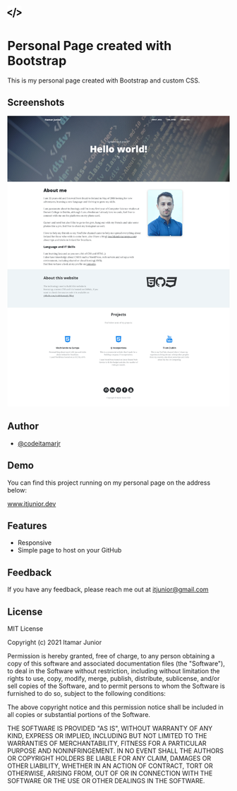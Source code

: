 
![Logo](https://github.com/codeitamarjr/Blog/blob/master/assets/img/ICON_32.png?raw=true)

    
# Personal Page created with Bootstrap

This is my personal page created with Bootstrap and custom CSS.

## Screenshots

![App Screenshot](https://github.com/codeitamarjr/Blog/blob/master/assets/screenshot.png?raw=true)

  
## Author

- [@codeitamarjr](https://github.com/codeitamarjr)

  
## Demo

You can find this project running on my personal page on the address below:

www.itjunior.dev

  
## Features

- Responsive
- Simple page to host on your GitHub

  
## Feedback

If you have any feedback, please reach me out at itjunior@gmail.com

  

## License

MIT License

Copyright (c) 2021 Itamar Junior

Permission is hereby granted, free of charge, to any person obtaining a copy
of this software and associated documentation files (the "Software"), to deal
in the Software without restriction, including without limitation the rights
to use, copy, modify, merge, publish, distribute, sublicense, and/or sell
copies of the Software, and to permit persons to whom the Software is
furnished to do so, subject to the following conditions:

The above copyright notice and this permission notice shall be included in all
copies or substantial portions of the Software.

THE SOFTWARE IS PROVIDED "AS IS", WITHOUT WARRANTY OF ANY KIND, EXPRESS OR
IMPLIED, INCLUDING BUT NOT LIMITED TO THE WARRANTIES OF MERCHANTABILITY,
FITNESS FOR A PARTICULAR PURPOSE AND NONINFRINGEMENT. IN NO EVENT SHALL THE
AUTHORS OR COPYRIGHT HOLDERS BE LIABLE FOR ANY CLAIM, DAMAGES OR OTHER
LIABILITY, WHETHER IN AN ACTION OF CONTRACT, TORT OR OTHERWISE, ARISING FROM,
OUT OF OR IN CONNECTION WITH THE SOFTWARE OR THE USE OR OTHER DEALINGS IN THE
SOFTWARE.
